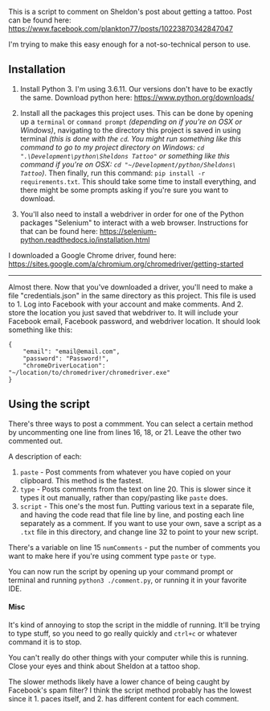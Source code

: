 This is a script to comment on Sheldon's post about getting a tattoo. Post can be found here: https://www.facebook.com/plankton77/posts/10223870342847047

I'm trying to make this easy enough for a not-so-technical person to use.

## Installation

1. Install Python 3. I'm using 3.6.11. Our versions don't have to be exactly the same. Download python here: https://www.python.org/downloads/
2. Install all the packages this project uses. This can be done by opening up a `terminal` or `command prompt` *(depending on if you're on OSX or Windows)*, navigating to the directory this project is saved in using terminal *(this is done with the `cd`. You might run something like this command to go to my project directory on Windows: `cd ".\Development\python\Sheldons Tattoo"` or something like this command if you're on OSX: `cd "~/Development/python/Sheldons\ Tattoo`)*. Then finally, run this command: `pip install -r requirements.txt`. This should take some time to install everything, and there might be some prompts asking if you're sure you want to download.

3. You'll also need to install a webdriver in order for one of the Python packages "Selenium" to interact with a web browser. Instructions for that can be found here: https://selenium-python.readthedocs.io/installation.html

I downloaded a Google Chrome driver, found here: https://sites.google.com/a/chromium.org/chromedriver/getting-started

---

Almost there. Now that you've downloaded a driver, you'll need to make a file "credentials.json" in the same directory as this project. This file is used to 1. Log into Facebook with your account and make comments. And 2. store the location you just saved that webdriver to. It will include your Facebook email, Facebook password, and webdriver location. It should look something like this:

```
{
    "email": "email@email.com",
    "password": "Password!",
    "chromeDriverLocation": "~/location/to/chromedriver/chromedriver.exe"
}
```

## Using the script

There's three ways to post a commment. You can select a certain method by uncommenting one line from lines 16, 18, or 21. Leave the other two commented out.

A description of each:

1. `paste` - Post comments from whatever you have copied on your clipboard. This method is the fastest.
2. `type` - Posts comments from the text on line 20. This is slower since it types it out manually, rather than copy/pasting like `paste` does. 
3. `script` - This one's the most fun. Putting various text in a separate file, and having the code read that file line by line, and posting each line separately as a comment. If you want to use your own, save a script as a `.txt` file in this directory, and change line 32 to point to your new script.

There's a variable on line 15 `numComments` - put the number of comments you want to make here if you're using comment type `paste` or `type`.

You can now run the script by opening up your command prompt or terminal and running `python3 ./comment.py`, or running it in your favorite IDE.

#### Misc

It's kind of annoying to stop the script in the middle of running. It'll be trying to type stuff, so you need to go really quickly and `ctrl+c` or whatever command it is to stop.

You can't really do other things with your computer while this is running. Close your eyes and think about Sheldon at a tattoo shop.

The slower methods likely have a lower chance of being caught by Facebook's spam filter? I think the script method probably has the lowest since it 1. paces itself, and 2. has different content for each comment.